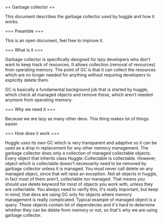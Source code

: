 == Garbage collector ==

This document describes the garbage collector used by huggle and how it works.

=== Preamble ===

This is an open document, feel free to improve it.

=== What is it ===

Garbage collector is specifically designed for lazy developers who don't want to keep track of resources. It allows collection (removal of resources) from operating memory. The point of GC is that it can collect the resources which are no longer needed for anything without requiring developers to explicitly delete them.

GC is basically a fundamental background job that is started by huggle, which check all managed objects and remove these, which aren't needed anymore from operating memory.

=== Why we need it ===

Because we are lazy as many other devs. This thing makes lot of things easier.

=== How does it work ===

Huggle uses its own GC which is very transparent and adaptive so it can be used as a drop in replacement for any other memory management. The garbage collector does only a collection of managed collectable objects. Every object that inherits class Huggle::Collectable is collectable. However, object which is collectable doesn't necessarily need to be removed by garbage collector unless it is managed. You must never call delete on any managed object, since that will raise an exception. Not all objects in huggle, in fact most of them aren't, collectable nor managed. That means you should use delete keyword for most of objects you work with, unless they are collectable. You always need to verify this, it's really important, but keep in mind, that devs are using GC only for objects where memory management is really complicated. Typical example of managed object is a query. These objects contain lot of dependecies and it's hard to determine whether they can be delete from memory or not, so that's why we are using garbage collector.
